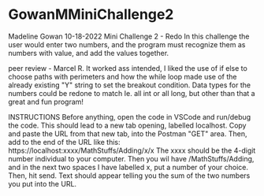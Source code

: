 # GowanMMiniChallenge2
Madeline Gowan
10-18-2022
Mini Challenge 2 - Redo
In this challenge the user would enter two numbers, and the program must recognize them as numbers with value, and add the values together.

peer review - Marcel R. It worked ass intended, I liked the use of if else to choose paths with perimeters and how the while loop made use of the already existing "Y" string to set the breakout condition. Data types for the numbers could be redone to match Ie. all int or all long, but other than that a great and fun program!


INSTRUCTIONS
Before anything, open the code in VSCode and run/debug the code. This should lead to a new tab opening, labelled localhost. Copy and paste the URL from that new tab, into the Postman "GET" area. Then, add to the end of the URL like this: 
https://localhost:xxxx/MathStuffs/Adding/x/x
The xxxx should be the 4-digit number individual to your computer. Then you wil have /MathStuffs/Adding, and in the next two spaces I have labelled x, put a number of your choice. Then, hit send. Text should appear telling you the sum of the two numbers you put into the URL.
